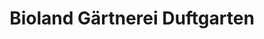 ---
title: "Bioland Gärtnerei Duftgarten"
url: /huellhorst/bioland-gaertnerei-duftgarten/
shop: Landwirtschaftlich
---